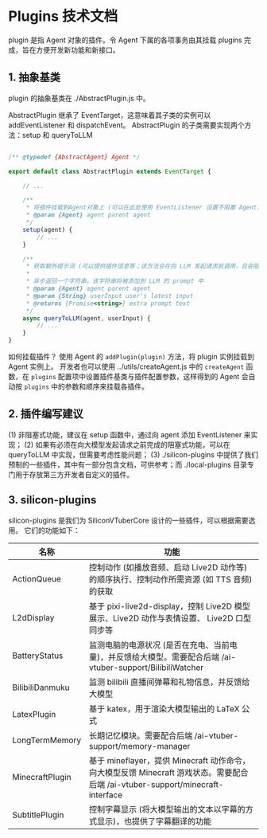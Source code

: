# Plugins 技术文档
plugin 是指 Agent 对象的插件。令 Agent 下属的各项事务由其挂载 plugins 完成，旨在方便开发新功能和新接口。

## 1. 抽象基类
plugin 的抽象基类在 ./AbstractPlugin.js 中。

AbstractPlugin 继承了 EventTarget，这意味着其子类的实例可以 addEventListener 和 dispatchEvent。
AbstractPlugin 的子类需要实现两个方法：setup 和 queryToLLM
```javascript

/** @typedef {AbstractAgent} Agent */

export default class AbstractPlugin extends EventTarget {

    // ...

    /**
     * 将插件挂载到Agent对象上 (可以在此处使用 EventListener 设置不阻塞 Agent.mainLoop 的处理逻辑)
     * @param {Agent} agent parent agent
     */
    setup(agent) {
        // ...
    }

    /**
     * 获取额外提示词 (可以提供插件信息等；该方法会在向 LLM 发起请求前调用，且会阻塞 Agent.mainLoop)
     * 
     * 异步返回一个字符串，该字符串将被添加到 LLM 的 prompt 中
     * @param {Agent} agent parent agent
     * @param {String} userInput user's latest input
     * @returns {Promise<string>} extra prompt text
     */
    async queryToLLM(agent, userInput) {
        // ...
    }
}
```

如何挂载插件？
使用 Agent 的 ```addPlugin(plugin)``` 方法，将 plugin 实例挂载到 Agent 实例上。
开发者也可以使用 ../utils/createAgent.js 中的 ```createAgent```  函数，在 ```plugins``` 配置项中设置插件基类与插件配置参数，这样得到的 Agent 会自动按 ```plugins``` 中的参数和顺序来挂载各插件。

## 2. 插件编写建议
(1) 非阻塞式功能，建议在 setup 函数中，通过向 agent 添加 EventListener 来实现；
(2) 如果有必须在向大模型发起请求之前完成的阻塞式功能，可以在 queryToLLM 中实现，但需要考虑性能问题；
(3) ./silicon-plugins 中提供了我们预制的一些插件，其中有一部分包含文档，可供参考；而 ./local-plugins 目录专门用于存放第三方开发者自定义的插件。

## 3. silicon-plugins
silicon-plugins 是我们为 SiliconVTuberCore 设计的一些插件，可以根据需要选用。
它们的功能如下：

| 名称 | 功能 |
|-----|-----|
| ActionQueue | 控制动作 (如播放音频、启动 Live2D 动作等) 的顺序执行、控制动作所需资源 (如 TTS 音频) 的获取 |
| L2dDisplay | 基于 pixi-live2d-display，控制 Live2D 模型展示、Live2D 动作与表情设置、 Live2D 口型同步等 |
| BatteryStatus | 监测电脑的电源状况 (是否在充电、当前电量)，并反馈给大模型。需要配合后端 /ai-vtuber-support/BilibiliWatcher |
| BilibiliDanmuku | 监测 bilibili 直播间弹幕和礼物信息，并反馈给大模型 |
| LatexPlugin | 基于 katex，用于渲染大模型输出的 LaTeX 公式 |
| LongTermMemory | 长期记忆模块。需要配合后端 /ai-vtuber-support/memory-manager |
| MinecraftPlugin | 基于 mineflayer，提供 Minecraft 动作命令，向大模型反馈 Minecraft 游戏状态。需要配合后端 /ai-vtuber-support/minecraft-interface |
| SubtitlePlugin | 控制字幕显示 (将大模型输出的文本以字幕的方式显示)，也提供了字幕翻译的功能 |

